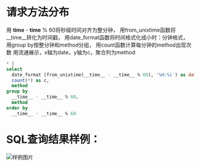 # 请求方法分布

用 __time__ - __time__ % 60将秒级时间对齐为整分钟，
用from_unixtime函数将__time__转化为时间戳，
用date_format函数将时间格式化成小时：分钟格式，
用group by按整分钟和method分组，
用count函数计算每分钟的method出现次数
用流通展示，x轴为date，y轴为c，聚合列为method



```SQL
* |
select
  date_format (from_unixtime(__time__ - __time__ % 60), '%H:%i') as date,
  count(*) as c,
  method
group by
  __time__ - __time__ % 60,
  method
order by
  __time__ - __time__ % 60
```

# SQL查询结果样例：

![样例图片](http://slsconsole.oss-cn-hangzhou.aliyuncs.com/sql_sample/39%E8%AF%B7%E6%B1%82%E6%96%B9%E6%B3%95%E5%88%86%E5%B8%83.jpg)